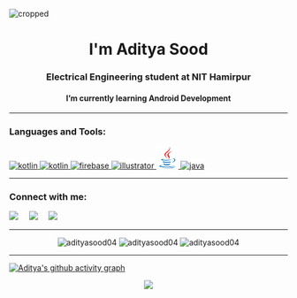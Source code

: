 <!--- <img width=100% src="https://capsule-render.vercel.app/api?type=waving&color=1a1b27&height=180&section=header&text= Aditya Sood &fontSize=30&fontColor=bf91f3&animation=twinkling&fontAlignY=35"/> -->


![cropped](https://user-images.githubusercontent.com/98453503/230014488-4ff614d7-a507-47c6-bdf7-ecf35cc1691f.gif)
<h1 align="center">I'm Aditya Sood</h1>
<h3 align="center">Electrical Engineering student at NIT Hamirpur</h3>
<h4 align="center"> I’m currently learning Android Development</h3>
<hr>


<h3 align="left">Languages and Tools:</h3>
<p align="left"> <a href="https://g.dev/adityasood04" target="_blank" rel="noreferrer"> <img src="https://user-images.githubusercontent.com/98453503/230021994-01b2e7af-15a4-493a-a8bf-80e6a8cd5894.png" alt="kotlin" width="50" height="50"/> </a> <a href="https://kotlinlang.org" target="_blank" rel="noreferrer"> <img src="https://www.vectorlogo.zone/logos/kotlinlang/kotlinlang-icon.svg" alt="kotlin" width="40" height="40"/> </a> <a href="https://firebase.google.com/" target="_blank" rel="noreferrer"> <img src="https://www.vectorlogo.zone/logos/firebase/firebase-icon.svg" alt="firebase" width="40" height="40"/> </a> <a href="https://www.adobe.com/in/products/illustrator.html" target="_blank" rel="noreferrer"> <img src="https://www.vectorlogo.zone/logos/adobe_illustrator/adobe_illustrator-icon.svg" alt="illustrator" width="40" height="40"/> </a> <a href="https://www.java.com" target="_blank" rel="noreferrer"> <img src="https://raw.githubusercontent.com/devicons/devicon/master/icons/java/java-original.svg" alt="java" width="40" height="40"/> </a>  <a href="https://git-scm.com/" target="_blank" rel="noreferrer"> <img src="https://user-images.githubusercontent.com/98453503/230023723-134617cd-450d-4405-9948-f49e96731a83.png" alt="java" width="40" height="40"/> </a> 

</p>
<hr>

<h3 align="left">Connect with me:</h3>
<p align="left">
  <a target="_blank"href="https://www.linkedin.com/in/adityasood04"><img src="https://img.shields.io/badge/linkedin-%230077B5.svg?&style=for-the-badge&logo=linkedin&logoColor=white" /></a>&nbsp;&nbsp;&nbsp;&nbsp;
  <a href="mailto:adityasood314@gmail.com?subject=Hello%20aditya,%20From%20Github"><img src="https://img.shields.io/badge/gmail-%23D14836.svg?&style=for-the-badge&logo=gmail&logoColor=white" /></a>&nbsp;&nbsp;&nbsp;&nbsp;
  <a target="_blank"href="https://twitter.com/adityasood04"><img src="https://img.shields.io/badge/twitter-%231DA1F2.svg?&style=for-the-badge&logo=twitter&logoColor=white" /></a>&nbsp;&nbsp;&nbsp;&nbsp;
</p>  



<hr>

<p align="center">
   <img width="35%" height="155px" src="https://github-readme-stats.vercel.app/api/top-langs/?username=adityasood04&hide_border=true&theme=tokyonight&layout=compact&hide_border=true" alt="adityasood04" />
  <img width="32%" height="155px" src="https://github-readme-streak-stats.herokuapp.com/?user=adityasood04&hide_border=true&theme=tokyonight" alt="adityasood04"/>
   <img width="32%"height="155px" src="https://github-readme-stats.vercel.app/api?username=adityasood04&show_icons=true&hide_border=true&theme=tokyonight" alt="adityasood04"/>
 
</p>

<!-- ![Contribution](https://activity-graph.herokuapp.com/graph?username=adityasood04&theme=gotham&hide_border=true&area=true) -->
</div> 

<p align="center">
  
  
</p>

<hr>

[![Aditya's github activity graph](https://github-readme-activity-graph.cyclic.app/graph?username=adityasood04&hide_border=true&theme=tokyo-night)](https://github.com/adityasood04)

       
<p align="center">
  <img src="https://capsule-render.vercel.app/api?type=waving&color=gradient&height=60&section=footer&width=100%"/>
</p>




